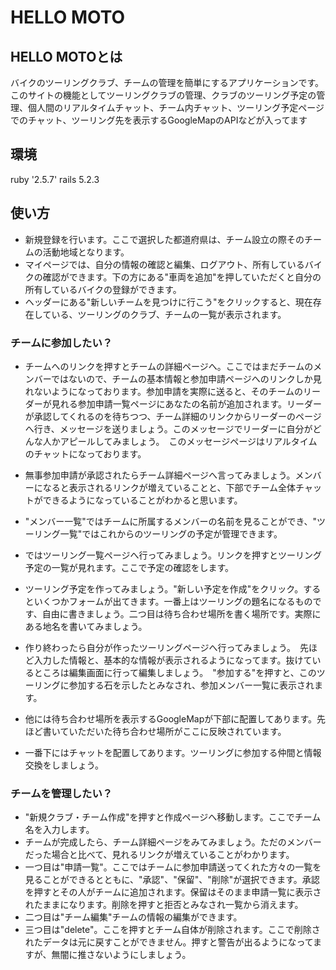 
# HELLO MOTO

## HELLO MOTOとは
バイクのツーリングクラブ、チームの管理を簡単にするアプリケーションです。このサイトの機能としてツーリングクラブの管理、クラブのツーリング予定の管理、個人間のリアルタイムチャット、チーム内チャット、ツーリング予定ページでのチャット、ツーリング先を表示するGoogleMapのAPIなどが入ってます
## 環境
ruby '2.5.7' rails 5.2.3

## 使い方

* 新規登録を行います。ここで選択した都道府県は、チーム設立の際そのチームの活動地域となります。
* マイページでは、自分の情報の確認と編集、ログアウト、所有しているバイクの確認ができます。下の方にある"車両を追加"を押していただくと自分の所有しているバイクの登録ができます。
* ヘッダーにある"新しいチームを見つけに行こう"をクリックすると、現在存在している、ツーリングのクラブ、チームの一覧が表示されます。
### チームに参加したい？
* チームへのリンクを押すとチームの詳細ページへ。ここではまだチームのメンバーではないので、チームの基本情報と参加申請ページへのリンクしか見れないようになっております。参加申請を実際に送ると、そのチームのリーダーが見れる参加申請一覧ページにあなたの名前が追加されます。リーダーが承認してくれるのを待ちつつ、チーム詳細のリンクからリーダーのページへ行き、メッセージを送りましょう。このメッセージでリーダーに自分がどんな人かアピールしてみましょう。　このメッセージページはリアルタイムのチャットになっております。
* 無事参加申請が承認されたらチーム詳細ページへ言ってみましょう。メンバーになると表示されるリンクが増えていることと、下部でチーム全体チャットができるようになっていることがわかると思います。
* "メンバー一覧"ではチームに所属するメンバーの名前を見ることができ、"ツーリング一覧"ではこれからのツーリングの予定が管理できます。

* ではツーリング一覧ページへ行ってみましょう。リンクを押すとツーリング予定の一覧が見れます。ここで予定の確認をします。
* ツーリング予定を作ってみましょう。"新しい予定を作成"をクリック。するといくつかフォームが出てきます。一番上はツーリングの題名になるものです、自由に書きましょう。二つ目は待ち合わせ場所を書く場所です。実際にある地名を書いてみましょう。
* 作り終わったら自分が作ったツーリングページへ行ってみましょう。　先ほど入力した情報と、基本的な情報が表示されるようになってます。抜けているところは編集画面に行って編集しましょう。　"参加する"を押すと、このツーリングに参加する石を示したとみなされ、参加メンバー一覧に表示されます。
* 他には待ち合わせ場所を表示するGoogleMapが下部に配置してあります。先ほど書いていただいた待ち合わせ場所がここに反映されています。
* 一番下にはチャットを配置してあります。ツーリングに参加する仲間と情報交換をしましょう。

### チームを管理したい？
* "新規クラブ・チーム作成"を押すと作成ページへ移動します。ここでチーム名を入力します。
* チームが完成したら、チーム詳細ページをみてみましょう。ただのメンバーだった場合と比べて、見れるリンクが増えていることがわかります。
* 一つ目は"申請一覧"。ここではチームに参加申請送ってくれた方々の一覧を見ることができるとともに、"承認"、"保留"、"削除"が選択できます。承認を押すとその人がチームに追加されます。保留はそのまま申請一覧に表示されたままになります。削除を押すと拒否とみなされ一覧から消えます。
* 二つ目は"チーム編集"チームの情報の編集ができます。
* 三つ目は"delete"。ここを押すとチーム自体が削除されます。ここで削除されたデータは元に戻すことができません。押すと警告が出るようになってますが、無闇に推さないようにしましょう。

